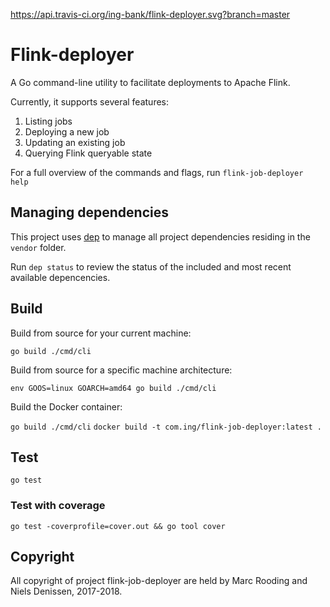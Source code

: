 https://api.travis-ci.org/ing-bank/flink-deployer.svg?branch=master

# Flink-deployer

A Go command-line utility to facilitate deployments to Apache Flink.

Currently, it supports several features:

1. Listing jobs
2. Deploying a new job
3. Updating an existing job
4. Querying Flink queryable state

For a full overview of the commands and flags, run `flink-job-deployer help`

## Managing dependencies

This project uses [dep](https://github.com/golang/dep) to manage all project dependencies residing in the `vendor` folder. 

Run `dep status` to review the status of the included and most recent available depencencies.

## Build

Build from source for your current machine:

`go build ./cmd/cli`

Build from source for a specific machine architecture:

`env GOOS=linux GOARCH=amd64 go build ./cmd/cli`

Build the Docker container:

`go build ./cmd/cli`
`docker build -t com.ing/flink-job-deployer:latest .`

## Test

`go test`

### Test with coverage

`go test -coverprofile=cover.out && go tool cover`

## Copyright

All copyright of project flink-job-deployer are held by Marc Rooding and Niels Denissen, 2017-2018.
